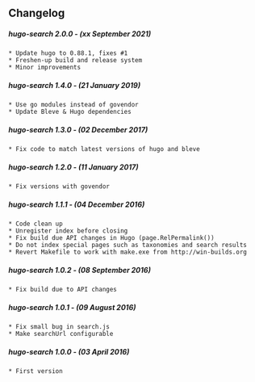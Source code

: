 ## Changelog

##### hugo-search 2.0.0 - (xx September 2021)

    * Update hugo to 0.88.1, fixes #1
    * Freshen-up build and release system
    * Minor improvements

##### hugo-search 1.4.0 - (21 January 2019)

    * Use go modules instead of govendor
    * Update Bleve & Hugo dependencies

##### hugo-search 1.3.0 - (02 December 2017)

    * Fix code to match latest versions of hugo and bleve

##### hugo-search 1.2.0 - (11 January 2017)

    * Fix versions with govendor

##### hugo-search 1.1.1 - (04 December 2016)

    * Code clean up
    * Unregister index before closing
    * Fix build due API changes in Hugo (page.RelPermalink())
    * Do not index special pages such as taxonomies and search results
    * Revert Makefile to work with make.exe from http://win-builds.org

##### hugo-search 1.0.2 - (08 September 2016)

	* Fix build due to API changes

##### hugo-search 1.0.1 - (09 August 2016)

    * Fix small bug in search.js
    * Make searchUrl configurable

##### hugo-search 1.0.0 - (03 April 2016)

    * First version
